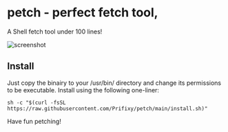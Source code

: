 # petch - perfect fetch tool,
A Shell fetch tool under 100 lines!

![screenshot](https://raw.githubusercontent.com/Prifixy/petch/main/petch.png)

## Install
Just copy the binairy to your /usr/bin/ directory and change its permissions to be executable. Install using the following one-liner: 
```
sh -c "$(curl -fsSL https://raw.githubusercontent.com/Prifixy/petch/main/install.sh)"
```
Have fun petching!
